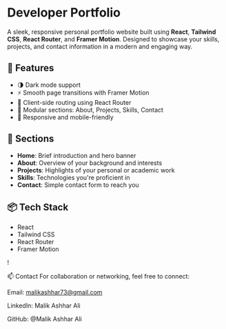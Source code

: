# Developer Portfolio

A sleek, responsive personal portfolio website built using **React**, **Tailwind CSS**, **React Router**, and **Framer Motion**. Designed to showcase your skills, projects, and contact information in a modern and engaging way.

## 🚀 Features

- 🌗 Dark mode support
- ⚡ Smooth page transitions with Framer Motion
- 🧭 Client-side routing using React Router
- 💼 Modular sections: About, Projects, Skills, Contact
- 🎯 Responsive and mobile-friendly

## 📁 Sections

- **Home**: Brief introduction and hero banner
- **About**: Overview of your background and interests
- **Projects**: Highlights of your personal or academic work
- **Skills**: Technologies you're proficient in
- **Contact**: Simple contact form to reach you

## 📦 Tech Stack

- React
- Tailwind CSS
- React Router
- Framer Motion

!

📫 Contact
For collaboration or networking, feel free to connect:

Email: malikashhar73@gmail.com

LinkedIn: Malik Ashhar Ali

GitHub: @Malik Ashhar Ali




